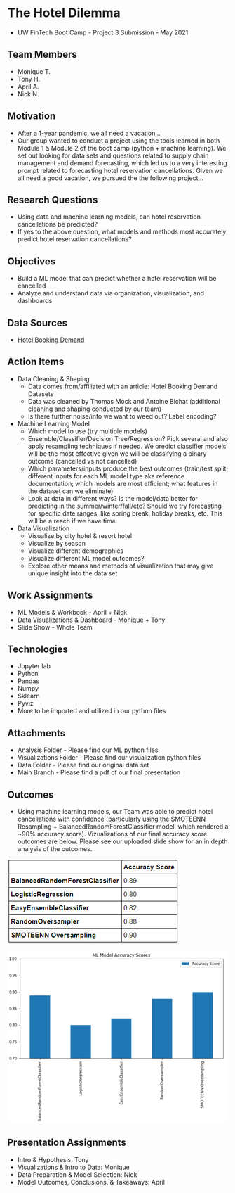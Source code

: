 # The Hotel Dilemma
- UW FinTech Boot Camp - Project 3 Submission - May 2021

## **Team Members**
- Monique T.
- Tony H.
- April A.
- Nick N.

## **Motivation**

- After a 1-year pandemic, we all need a vacation...
- Our group wanted to conduct a project using the tools learned in both Module 1 & Module 2 of the boot camp (python + machine learning). We set out looking for data sets and questions related to supply chain management and demand forecasting, which led us to a very interesting prompt related to forecasting hotel reservation cancellations. Given we all need a good vacation, we pursued the the following project...

## **Research Questions**
- Using data and machine learning models, can hotel reservation cancellations be predicted?
- If yes to the above question, what models and methods most accurately predict hotel reservation cancellations?

## **Objectives**
- Build a ML model that can predict whether a hotel reservation will be cancelled 
- Analyze and understand data via organization, visualization, and dashboards

## **Data Sources**
- [Hotel Booking Demand](https://www.kaggle.com/jessemostipak/hotel-booking-demand)

## **Action Items**
- Data Cleaning & Shaping
  - Data comes from/affiliated with an article: Hotel Booking Demand Datasets 
  - Data was cleaned by Thomas Mock and Antoine Bichat (additional cleaning and shaping conducted by our team)
  - Is there further noise/info we want to weed out? Label encoding?
- Machine Learning Model
  - Which model to use (try multiple models)
  - Ensemble/Classifier/Decision Tree/Regression? Pick several and also apply resampling techniques if needed. We predict classifier models will be the most effective given we will be classifying a binary outcome (cancelled vs not cancelled)
  - Which parameters/inputs produce the best outcomes (train/test split; different inputs for each ML model type aka reference documentation; which models are most efficient; what features in the dataset can we eliminate)
  - Look at data in different ways? Is the model/data better for predicting in the summer/winter/fall/etc? Should we try forecasting for specific date ranges, like spring break, holiday breaks, etc. This will be a reach if we have time.
- Data Visualization 
  - Visualize by city hotel & resort hotel
  - Visualize by season
  - Visualize different demographics
  - Visualize different ML model outcomes?
  - Explore other means and methods of visualization that may give unique insight into the data set

## **Work Assignments**
- ML Models & Workbook - April + Nick
- Data Visualizations & Dashboard - Monique + Tony
- Slide Show - Whole Team

## **Technologies**
- Jupyter lab
- Python
- Pandas
- Numpy
- Sklearn
- Pyviz
- More to be imported and utilized in our python files

## **Attachments**
- Analysis Folder - Please find our ML python files
- Visualizations Folder - Please find our visualization python files
- Data Folder - Please find our original data set
- Main Branch - Please find a pdf of our final presentation

## **Outcomes**
- Using machine learning models, our Team was able to predict hotel cancellations with confidence (particularly using the SMOTEENN Resampling + BalancedRandomForestClassifier model, which rendered a ~90% accuracy score). Vizualizations of our final accuracy score outcomes are below. Please see our uploaded slide show for an in depth analysis of the outcomes.

![](Images/accuracy_score_grid.PNG)

![](Images/accuracy_score_viz.PNG)

## **Presentation Assignments**
- Intro & Hypothesis: Tony
- Visualizations & Intro to Data: Monique
- Data Preparation & Model Selection: Nick
- Model Outcomes, Conclusions, & Takeaways: April

